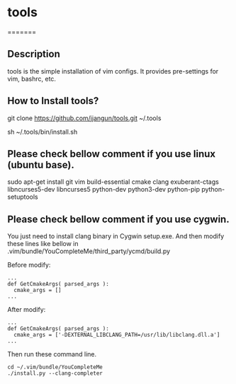 # tools
=======

Description
-----------
tools is the simple installation of vim configs.
It provides pre-settings for vim, bashrc, etc.

How to Install tools?
-----------
git clone https://github.com/jjangun/tools.git ~/.tools

sh ~/.tools/bin/install.sh

Please check bellow comment if you use linux (ubuntu base).
-----------
sudo apt-get install git vim build-essential cmake clang exuberant-ctags libncurses5-dev libncurses5 python-dev python3-dev python-pip python-setuptools

Please check bellow comment if you use cygwin.
-----------
You just need to install clang binary in Cygwin setup.exe.
And then modify these lines like bellow in .vim/bundle/YouCompleteMe/third_party/ycmd/build.py

Before modify:

    ...
    def GetCmakeArgs( parsed_args ):
      cmake_args = []
    ...

After modify:

    ...
    def GetCmakeArgs( parsed_args ):
      cmake_args = ['-DEXTERNAL_LIBCLANG_PATH=/usr/lib/libclang.dll.a']
    ...

Then run these command line.

    cd ~/.vim/bundle/YouCompleteMe
    ./install.py --clang-completer
